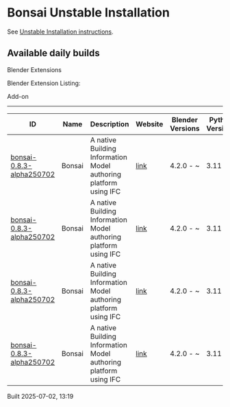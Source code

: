 # Bonsai Unstable Installation

See [Unstable Installation instructions](https://docs.bonsaibim.org/guides/development/installation.html#unstable-installation).

## Available daily builds

Blender Extensions


Blender Extension Listing:

Add-on

---

| ID | Name | Description | Website | Blender Versions | Python Versions | Platforms | Size |
| --- | --- | --- | --- | --- | --- | --- | --- |
| [bonsai-0.8.3-alpha250702](https://github.com/IfcOpenShell/IfcOpenShell/releases/download/bonsai-0.8.3-alpha2507021315/bonsai_py311-0.8.3-alpha250702-windows-x64.zip?repository=https://raw.githubusercontent.com/IfcOpenShell/bonsai_unstable_repo/main/index.json&blender_version_min=4.2.0&platforms=windows-x64&python_versions=3.11) | Bonsai | A native Building Information Model authoring platform using IFC | [link](https://bonsaibim.org/) | 4.2.0 - ~ | 3.11 | windows-x64 | 88.8MB |
| [bonsai-0.8.3-alpha250702](https://github.com/IfcOpenShell/IfcOpenShell/releases/download/bonsai-0.8.3-alpha2507021315/bonsai_py311-0.8.3-alpha250702-macos-arm64.zip?repository=https://raw.githubusercontent.com/IfcOpenShell/bonsai_unstable_repo/main/index.json&blender_version_min=4.2.0&platforms=macos-arm64&python_versions=3.11) | Bonsai | A native Building Information Model authoring platform using IFC | [link](https://bonsaibim.org/) | 4.2.0 - ~ | 3.11 | macos-arm64 | 106.1MB |
| [bonsai-0.8.3-alpha250702](https://github.com/IfcOpenShell/IfcOpenShell/releases/download/bonsai-0.8.3-alpha2507021315/bonsai_py311-0.8.3-alpha250702-macos-x64.zip?repository=https://raw.githubusercontent.com/IfcOpenShell/bonsai_unstable_repo/main/index.json&blender_version_min=4.2.0&platforms=macos-x64&python_versions=3.11) | Bonsai | A native Building Information Model authoring platform using IFC | [link](https://bonsaibim.org/) | 4.2.0 - ~ | 3.11 | macos-x64 | 104.4MB |
| [bonsai-0.8.3-alpha250702](https://github.com/IfcOpenShell/IfcOpenShell/releases/download/bonsai-0.8.3-alpha2507021315/bonsai_py311-0.8.3-alpha250702-linux-x64.zip?repository=https://raw.githubusercontent.com/IfcOpenShell/bonsai_unstable_repo/main/index.json&blender_version_min=4.2.0&platforms=linux-x64&python_versions=3.11) | Bonsai | A native Building Information Model authoring platform using IFC | [link](https://bonsaibim.org/) | 4.2.0 - ~ | 3.11 | linux-x64 | 110.9MB |

Built 2025-07-02, 13:19
